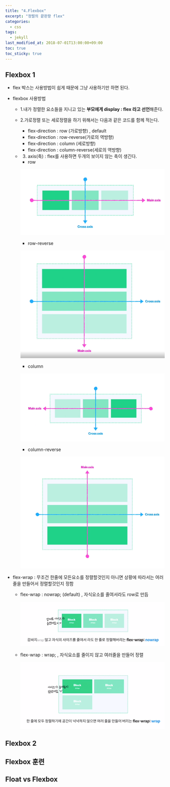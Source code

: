 ```yaml
---
title: "4.Flexbox"
excerpt: "정렬의 끝판왕 flex"
categories:
  - css
tags:
  - jekyll
last_modified_at: 2018-07-01T13:00:00+09:00
toc: true
toc_sticky: true
---
```


## Flexbox 1

- flex 박스는 사용방법이 쉽게 때문에 그냥 사용하기만 하면 된다.

* flexbox 사용방법

  - 1.내가 정렬한 요소들을 지니고 있는 **부모에게 display : flex 라고 선언**해준다.

  * 2.가로정렬 또는 세로정렬을 하기 위해서는 다음과 같은 코드를 함께 적는다.

    - flex-direction : row (가로방향) , default

    * flex-direction : row-reverse(가로의 역방향)

    - flex-direction : column (세로방향)

    * flex-direction : column-reverse(세로의 역방향)

  - 3.  axis(축) : flex를 사용하면 두개의 보이지 않는 축이 생긴다.

    - row

    ![row-flex](/assets/images/css_img/flex.PNG)

    - row-reverse

    ![row-reverse-flex](/assets/images/css_img/flex2.PNG)

    - column

    ![column-flex](/assets/images/css_img/flex3.PNG)

    - column-reverse

    ![column-reverse-flex](/assets/images/css_img/flex4.PNG)

- flex-wrap : 무조건 한줄에 모든요소를 정렬할것인지 아니면 상황에 따라서는 여러줄을 만들어서 정렬할것인지 정함

  - flex-wrap : nowrap; (default) , 자식요소를 줄여서라도 row로 만듬

    ![nowrap](/assets/images/css_img/flex5.PNG)

  - flex-wrap : wrap; , 자식요소를 줄이지 않고 여러줄을 만들어 정렬

    ![wrap](/assets/images/css_img/flex6.PNG)

## Flexbox 2

## Flexbox 훈련

## Float vs Flexbox
